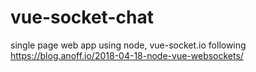 # vue-socket-chat
single page web app using node, vue-socket.io
following https://blog.anoff.io/2018-04-18-node-vue-websockets/


